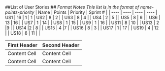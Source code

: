 ##List of User Stories:##
*Format Notes*
*This list is in the format of name-points-priority*
| Name | Points | Priority | Sprint # |
| ---- | ---- | ---- | ---- |
US1 | 16 | 1 | 1 |
US2 | 8 | 2 | |
US3 | 8 | 4 | |
US4 | 2 | 5 | |
US5 | 8 | 6 | |
US6 | 13 | 16 | |
US7 | 1 | 14 | |
US8 | 1 | 15 | |
US9 | 1 | 16 | |
US11 | 8 | 10 | |
US13 | 2 |9 | |
US14 |2 | 8 | |
US15 | 4 |7 | |
US16 | 8 | 3 | |
US17 | 1 | 17 | |
US19 | 4 | 12 | |
US18 | 8 | 11 | |

| First Header  | Second Header |
| ------------- | ------------- |
| Content Cell  | Content Cell  |
| Content Cell  | Content Cell  |
